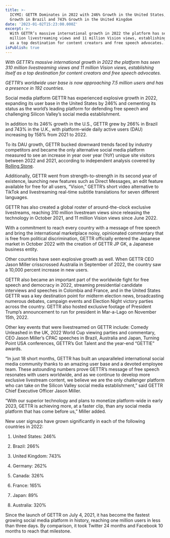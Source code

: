 ```yaml
---
title: >-
  ICYMI: GETTR Dominates in 2022 with 246% Growth in the United States, 266%
  Growth in Brazil and 743% Growth in the United Kingdom
date: '2023-01-02T15:23:00.000Z'
excerpt: >-
  With GETTR’s massive international growth in 2022 the platform has seen 310
  million livestreaming views and 11 million Vision views, establishing itself
  as a top destination for content creators and free speech advocates...
isPublish: true
---
```


_With GETTR’s massive international growth in 2022 the platform has seen 310 million livestreaming views and 11 million Vision views, establishing itself as a top destination for content creators and free speech advocates._

_GETTR’s worldwide user base is now approaching 7.5 million users and has a presence in 192 countries._

Social media platform GETTR has experienced explosive growth in 2022, expanding its user base in the United States by 246% and cementing its status as the world’s leading platform for defending free speech and challenging Silicon Valley’s social media establishment.

In addition to its 246% growth in the U.S., GETTR grew by 266% in Brazil and 743% in the U.K., with platform-wide daily active users (DAU) increasing by 158% from 2021 to 2022. 

To its DAU growth, GETTR bucked downward trends faced by industry competitors and became the only alternative social media platform measured to see an increase in year over year (YoY) unique site visitors between 2022 and 2021, according to independent analysis covered by[ Rolling Stone](https://nam10.safelinks.protection.outlook.com/?url=https%3A%2F%2Fgettr.us5.list-manage.com%2Ftrack%2Fclick%3Fu%3Dba369d366bf6ca0ee2e11d0b9%26id%3D3bf491880d%26e%3Dace13f146d&data=05%7C01%7Csonnynelson%40gettr.com%7Cfd95b1d86476469bf95308daeb52daba%7C28bd1cc1db844a90b436b0d2c8c5771a%7C1%7C0%7C638081038344585410%7CUnknown%7CTWFpbGZsb3d8eyJWIjoiMC4wLjAwMDAiLCJQIjoiV2luMzIiLCJBTiI6Ik1haWwiLCJXVCI6Mn0%3D%7C3000%7C%7C%7C&sdata=8f5vrsf2iH87iInpO3N5q8HN1Z%2B0Eykg5zp3%2BSlOI5o%3D&reserved=0).

Additionally, GETTR went from strength-to-strength in its second year of existence, launching new features such as Direct Messages, an edit feature available for free for all users, “Vision,” GETTR’s short video alternative to TikTok and livestreaming real-time subtitle translations for seven different languages. 

GETTR has also created a global roster of around-the-clock exclusive livestreams, reaching 310 million livestream views since releasing the technology in October 2021, and 11 million Vision views since June 2022.

With a commitment to reach every country with a message of free speech and bring the international marketplace noisy, opinionated commentary that is free from political discrimination, GETTR officially entered the Japanese market in October 2022 with the creation of GETTR JP GK, a Japanese business entity. 

Other countries have seen explosive growth as well. When GETTR CEO Jason Miller crisscrossed Australia in September of 2022, the country saw a 10,000 percent increase in new users.

GETTR also became an important part of the worldwide fight for free speech and democracy in 2022, streaming presidential candidate interviews and speeches in Colombia and France, and in the United States GETTR was a key destination point for midterm election news, broadcasting numerous debates, campaign events and Election Night victory parties across the country. GETTR also hosted exclusive footage of President Trump’s announcement to run for president in Mar-a-Lago on November 15th, 2022.

Other key events that were livestreamed on GETTR include: Comedy Unleashed in the UK, 2022 World Cup viewing parties and commentary, CEO Jason Miller’s CPAC speeches in Brazil, Australia and Japan, Turning Point USA conferences, GETTR’s Got Talent and the year-end “GETTIE” awards.

“In just 18 short months, GETTR has built an unparalleled international social media community thanks to an amazing user base and a devoted employee team. These astounding numbers prove GETTR’s message of free speech resonates with users worldwide, and as we continue to develop more exclusive livestream content, we believe we are the only challenger platform who can take on the Silicon Valley social media establishment,” said GETTR Chief Executive Officer Jason Miller.

“With our superior technology and plans to monetize platform-wide in early 2023, GETTR is achieving more, at a faster clip, than any social media platform that has come before us,” Miller added.

New user signups have grown significantly in each of the following countries in 2022: 

1. United States: 246%
2. Brazil: 266%
3. United Kingdom: 743%
4. Germany: 262%
5. Canada: 326%
6. France: 165%


7. Japan: 89%
8. Australia: 320%  

Since the launch of GETTR on July 4, 2021, it has become the fastest growing social media platform in history, reaching one million users in less than three days. By comparison, it took Twitter 24 months and Facebook 10 months to reach that milestone.

